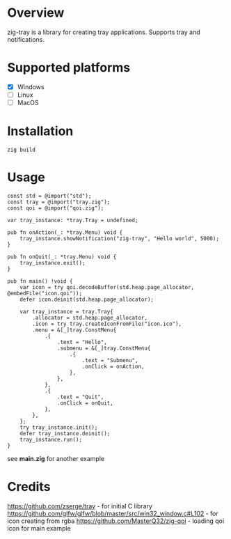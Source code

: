# Overview

zig-tray is a library for creating tray applications. Supports tray and notifications.

# Supported platforms

 - [x] Windows
 - [ ] Linux
 - [ ] MacOS

# Installation

```
zig build
```

# Usage

```zig
const std = @import("std");
const tray = @import("tray.zig");
const qoi = @import("qoi.zig");

var tray_instance: *tray.Tray = undefined;

pub fn onAction(_: *tray.Menu) void {
    tray_instance.showNotification("zig-tray", "Hello world", 5000);
}

pub fn onQuit(_: *tray.Menu) void {
    tray_instance.exit();
}

pub fn main() !void {
    var icon = try qoi.decodeBuffer(std.heap.page_allocator, @embedFile("icon.qoi"));
    defer icon.deinit(std.heap.page_allocator);

    var tray_instance = tray.Tray{
        .allocator = std.heap.page_allocator,
        .icon = try tray.createIconFromFile("icon.ico"),
        .menu = &[_]tray.ConstMenu{
            .{
                .text = "Hello",
                .submenu = &[_]tray.ConstMenu{
                    .{
                        .text = "Submenu",
                        .onClick = onAction,
                    },
                },
            },
            .{
                .text = "Quit",
                .onClick = onQuit,
            },
        },
    };
    try tray_instance.init();
    defer tray_instance.deinit();
    tray_instance.run();
}
```

see **main.zig** for another example

# Credits

https://github.com/zserge/tray - for initial C library
https://github.com/glfw/glfw/blob/master/src/win32_window.c#L102 - for icon creating from rgba
https://github.com/MasterQ32/zig-qoi - loading qoi icon for main example
